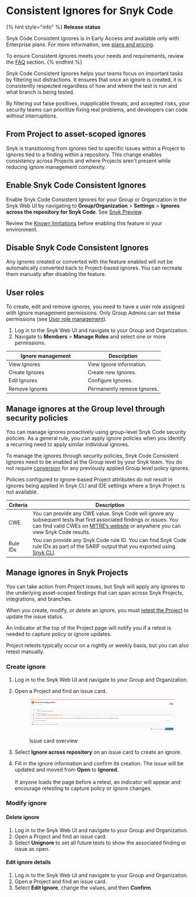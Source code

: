 # Consistent Ignores for Snyk Code

{% hint style="info" %}
**Release status**

Snyk Code Consistent Ignores is in Early Access and available only with Enterprise plans. For more information, see [plans and pricing](https://snyk.io/plans/).

To ensure Consistent Ignores meets your needs and requirements, review the [FAQ](consistent-ignores-for-snyk-code-faqs.md) section.
{% endhint %}

Snyk Code Consistent Ignores helps your teams focus on important tasks by filtering out distractions. It ensures that once an ignore is created, it is consistently respected regardless of how and where the test is run and what branch is being tested.&#x20;

By filtering out false positives, inapplicable threats, and accepted risks, your security teams can prioritize fixing real problems, and developers can code without interruptions.&#x20;

## From Project to asset-scoped ignores&#x20;

Snyk is transitioning from ignores tied to specific issues within a Project to ignores tied to a finding within a repository. This change enables consistency across Projects and where Projects aren't present while reducing ignore management complexity.

## Enable Snyk Code Consistent Ignores

Enable Snyk Code Consistent Ignores for your Group or Organization in the Snyk Web UI by navigating to **Group/Organization** > **Settings** > **Ignores across the repository for Snyk Code**. See [Snyk Preview](../../../../snyk-admin/snyk-preview.md).

Review the [Known limitations](known-limitations.md) before enabling this feature in your environment.

## Disable Snyk Code Consistent Ignores

Any ignores created or converted with the feature enabled will not be automatically converted back to Project-based ignores. You can recreate them manually after disabling the feature.

## User roles

To create, edit and remove ignores, you need to have a user role assigned with Ignore management permissions. Only Group Admins can set these permissions (see [User role management](../../../../snyk-admin/user-roles/user-role-management.md)).&#x20;

1. Log in to the Snyk Web UI and navigate to your Group and Organization.
2. Navigate to **Members** > **Manage Roles** and select one or more permissions.

<table><thead><tr><th width="203">Ignore management </th><th>Description</th></tr></thead><tbody><tr><td>View Ignores</td><td>View Ignore information.</td></tr><tr><td>Create Ignores</td><td>Create new Ignores.</td></tr><tr><td>Edit Ignores</td><td>Configure Ignores.</td></tr><tr><td>Remove Ignores</td><td>Permanently remove Ignores.</td></tr></tbody></table>

## Manage ignores at the Group level through security policies

You can manage ignores proactively using group-level Snyk Code security policies. As a general rule, you can apply ignore policies when you identify a recurring need to apply similar individual ignores.&#x20;

To manage the ignores through security policies, Snyk Code Consistent Ignores need to be enabled at the Group level by your Snyk team. You do not require [conversion](convert-project-scoped-ignores-to-asset-scoped-ignores.md) for any previously applied Group level policy ignores.

Policies configured to ignore-based Project attributes do not result in ignores being applied in Snyk CLI and IDE settings where a Snyk Project is not available.

| Criteria | Description                                                                                                                                                                                                                                                      |
| -------- | ---------------------------------------------------------------------------------------------------------------------------------------------------------------------------------------------------------------------------------------------------------------- |
| CWE      | You can provide any CWE value. Snyk Code will ignore any subsequent tests that find associated findings or issues. You can find valid CWEs on [MITRE’s website](https://cwe.mitre.org/data/published/cwe_latest.pdf) or anywhere you can view Snyk Code results. |
| Rule IDs | You can provide any Snyk Code rule ID. You can find Snyk Code rule IDs as part of the SARIF output that you exported using [Snyk CLI](../../../../snyk-cli/).                                                                                                    |

## Manage ignores in Snyk Projects

You can take action from Project issues, but Snyk will apply any ignores to the underlying asset-scoped findings that can span across Snyk Projects, integrations, and branches.

When you create, modify, or delete an ignore, you must [retest the Project](../../../../scan-with-snyk/snyk-code/manage-code-vulnerabilities/#retesting-code-repository) to update the issue status.&#x20;

An indicator at the top of the Project page will notify you if a retest is needed to capture policy or ignore updates.&#x20;

Project retests typically occur on a nightly or weekly basis, but you can also retest manually.

### Create ignore

1. Log in to the Snyk Web UI and navigate to your Group and Organization.
2.  Open a Project and find an issue card.

    <figure><img src="../../../../.gitbook/assets/issue-card-ignore.png" alt=""><figcaption><p>Issue card overview</p></figcaption></figure>
3. Select **Ignore across repository** on an issue card to create an ignore.
4. Fill in the ignore information and confirm its creation. The issue will be updated and moved from **Open** to **Ignored**.\
   \
   If anyone loads the page before a retest, an indicator will appear and encourage retesting to capture policy or ignore changes.

### Modify ignore

#### Delete ignore

1. Log in to the Snyk Web UI and navigate to your Group and Organization.
2. Open a Project and find an issue card.
3. Select **Unignore** to set all future tests to show the associated finding or issue as open.

#### Edit ignore details

1. Log in to the Snyk Web UI and navigate to your Group and Organization.
2. Open a Project and find an issue card.
3. Select **Edit Ignore**, change the values, and then **Confirm**.
